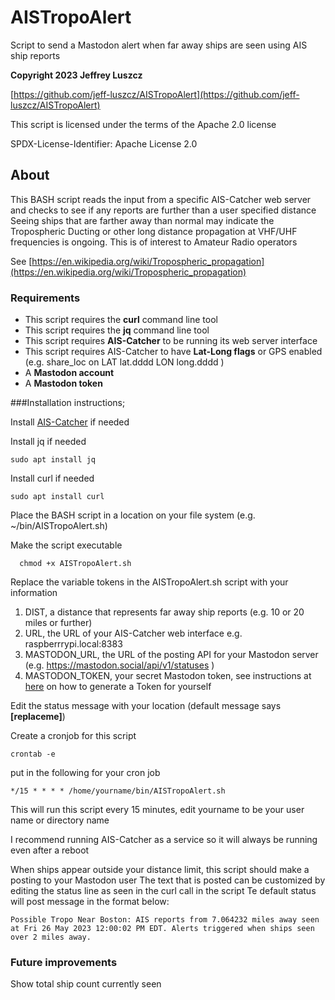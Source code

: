 

# AISTropoAlert
Script to send a Mastodon alert when far away ships are seen using AIS ship reports

**Copyright 2023 Jeffrey Luszcz**

[https://github.com/jeff-luszcz/AISTropoAlert](https://github.com/jeff-luszcz/AISTropoAlert)

This script is licensed under the terms of the Apache 2.0 license

SPDX-License-Identifier: Apache License 2.0

## About
This BASH script reads the input from a specific AIS-Catcher web server 
and checks to see if any reports are further than a user specified distance
Seeing ships that are farther away than normal may indicate the Tropospheric Ducting
or other long distance propagation at VHF/UHF frequencies is ongoing. This is of interest to Amateur Radio operators

See [https://en.wikipedia.org/wiki/Tropospheric_propagation](https://en.wikipedia.org/wiki/Tropospheric_propagation)

### Requirements
* This script requires the **curl** command line tool
* This script requires the **jq** command line tool
* This script requires **AIS-Catcher** to be running its web server interface
* This script requires AIS-Catcher to have **Lat-Long flags** or GPS enabled (e.g. share_loc on LAT lat.dddd LON long.dddd )
* A **Mastodon account**
* A **Mastodon token**


###Installation instructions;

Install [AIS-Catcher](https://github.com/jvde-github/AIS-catcher) if needed


Install jq if needed

    sudo apt install jq

Install curl if needed

    sudo apt install curl


Place the BASH script in a location on your file system (e.g. ~/bin/AISTropoAlert.sh)

Make the script executable

      chmod +x AISTropoAlert.sh


Replace the variable tokens in the AISTropoAlert.sh script with your information

1. DIST, a distance that represents far away ship reports (e.g. 10 or 20 miles or further)
2. URL, the URL of your AIS-Catcher web interface e.g. raspberrrypi.local:8383
3. MASTODON_URL, the URL of the posting API for your Mastodon server (e.g. https://mastodon.social/api/v1/statuses )
4. MASTODON_TOKEN, your secret Mastodon token, see instructions at [here](https://dev.to/bitsrfr/getting-started-with-the-mastodon-api-41jj) on how to generate a Token for yourself


Edit the status message with your location (default message says **[replaceme]**)

Create a cronjob for this script
    
    crontab -e
    
put in the following for your cron job

    */15 * * * * /home/yourname/bin/AISTropoAlert.sh

This will run this script every 15 minutes, edit yourname to be your user name or directory name

I recommend running AIS-Catcher as a service so it will always be running even after a reboot

When ships appear outside your distance limit, this script should make a posting to your Mastodon user
The text that is posted can be customized by editing the status line as seen in the curl call in the script
Te default status will post message in the format below:

    Possible Tropo Near Boston: AIS reports from 7.064232 miles away seen 
    at Fri 26 May 2023 12:00:02 PM EDT. Alerts triggered when ships seen over 2 miles away.




### Future improvements
Show total ship count currently seen

